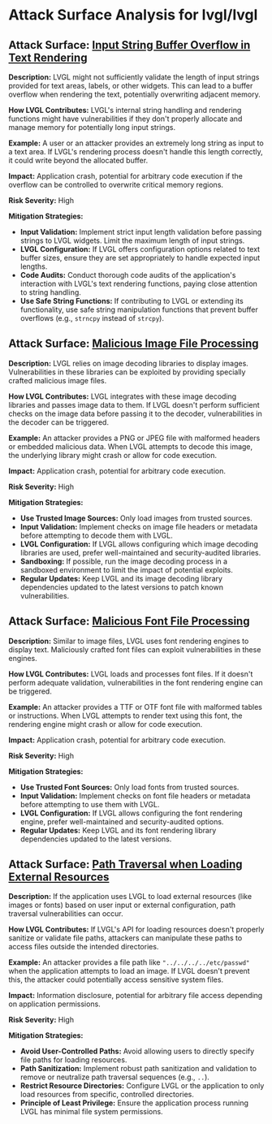# Attack Surface Analysis for lvgl/lvgl

## Attack Surface: [Input String Buffer Overflow in Text Rendering](./attack_surfaces/input_string_buffer_overflow_in_text_rendering.md)

**Description:**  LVGL might not sufficiently validate the length of input strings provided for text areas, labels, or other widgets. This can lead to a buffer overflow when rendering the text, potentially overwriting adjacent memory.

**How LVGL Contributes:** LVGL's internal string handling and rendering functions might have vulnerabilities if they don't properly allocate and manage memory for potentially long input strings.

**Example:**  A user or an attacker provides an extremely long string as input to a text area. If LVGL's rendering process doesn't handle this length correctly, it could write beyond the allocated buffer.

**Impact:** Application crash, potential for arbitrary code execution if the overflow can be controlled to overwrite critical memory regions.

**Risk Severity:** High

**Mitigation Strategies:**
*   **Input Validation:** Implement strict input length validation before passing strings to LVGL widgets. Limit the maximum length of input strings.
*   **LVGL Configuration:** If LVGL offers configuration options related to text buffer sizes, ensure they are set appropriately to handle expected input lengths.
*   **Code Audits:** Conduct thorough code audits of the application's interaction with LVGL's text rendering functions, paying close attention to string handling.
*   **Use Safe String Functions:** If contributing to LVGL or extending its functionality, use safe string manipulation functions that prevent buffer overflows (e.g., `strncpy` instead of `strcpy`).

## Attack Surface: [Malicious Image File Processing](./attack_surfaces/malicious_image_file_processing.md)

**Description:** LVGL relies on image decoding libraries to display images. Vulnerabilities in these libraries can be exploited by providing specially crafted malicious image files.

**How LVGL Contributes:** LVGL integrates with these image decoding libraries and passes image data to them. If LVGL doesn't perform sufficient checks on the image data before passing it to the decoder, vulnerabilities in the decoder can be triggered.

**Example:** An attacker provides a PNG or JPEG file with malformed headers or embedded malicious data. When LVGL attempts to decode this image, the underlying library might crash or allow for code execution.

**Impact:** Application crash, potential for arbitrary code execution.

**Risk Severity:** High

**Mitigation Strategies:**
*   **Use Trusted Image Sources:** Only load images from trusted sources.
*   **Input Validation:** Implement checks on image file headers or metadata before attempting to decode them with LVGL.
*   **LVGL Configuration:** If LVGL allows configuring which image decoding libraries are used, prefer well-maintained and security-audited libraries.
*   **Sandboxing:** If possible, run the image decoding process in a sandboxed environment to limit the impact of potential exploits.
*   **Regular Updates:** Keep LVGL and its image decoding library dependencies updated to the latest versions to patch known vulnerabilities.

## Attack Surface: [Malicious Font File Processing](./attack_surfaces/malicious_font_file_processing.md)

**Description:** Similar to image files, LVGL uses font rendering engines to display text. Maliciously crafted font files can exploit vulnerabilities in these engines.

**How LVGL Contributes:** LVGL loads and processes font files. If it doesn't perform adequate validation, vulnerabilities in the font rendering engine can be triggered.

**Example:** An attacker provides a TTF or OTF font file with malformed tables or instructions. When LVGL attempts to render text using this font, the rendering engine might crash or allow for code execution.

**Impact:** Application crash, potential for arbitrary code execution.

**Risk Severity:** High

**Mitigation Strategies:**
*   **Use Trusted Font Sources:** Only load fonts from trusted sources.
*   **Input Validation:** Implement checks on font file headers or metadata before attempting to use them with LVGL.
*   **LVGL Configuration:** If LVGL allows configuring the font rendering engine, prefer well-maintained and security-audited options.
*   **Regular Updates:** Keep LVGL and its font rendering library dependencies updated to the latest versions.

## Attack Surface: [Path Traversal when Loading External Resources](./attack_surfaces/path_traversal_when_loading_external_resources.md)

**Description:** If the application uses LVGL to load external resources (like images or fonts) based on user input or external configuration, path traversal vulnerabilities can occur.

**How LVGL Contributes:** If LVGL's API for loading resources doesn't properly sanitize or validate file paths, attackers can manipulate these paths to access files outside the intended directories.

**Example:** An attacker provides a file path like `"../../../../etc/passwd"` when the application attempts to load an image. If LVGL doesn't prevent this, the attacker could potentially access sensitive system files.

**Impact:** Information disclosure, potential for arbitrary file access depending on application permissions.

**Risk Severity:** High

**Mitigation Strategies:**
*   **Avoid User-Controlled Paths:**  Avoid allowing users to directly specify file paths for loading resources.
*   **Path Sanitization:** Implement robust path sanitization and validation to remove or neutralize path traversal sequences (e.g., `..`).
*   **Restrict Resource Directories:**  Configure LVGL or the application to only load resources from specific, controlled directories.
*   **Principle of Least Privilege:** Ensure the application process running LVGL has minimal file system permissions.

